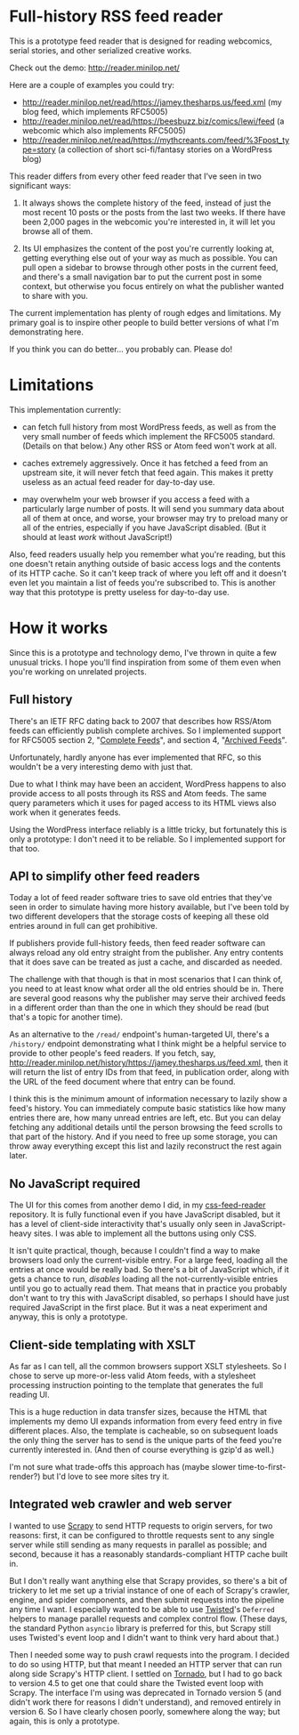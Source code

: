 Full-history RSS feed reader
============================

This is a prototype feed reader that is designed for reading webcomics,
serial stories, and other serialized creative works.

Check out the demo: <http://reader.minilop.net/>

Here are a couple of examples you could try:

- <http://reader.minilop.net/read/https://jamey.thesharps.us/feed.xml>
  (my blog feed, which implements RFC5005)
- <http://reader.minilop.net/read/https://beesbuzz.biz/comics/lewi/feed>
  (a webcomic which also implements RFC5005)
- <http://reader.minilop.net/read/https://mythcreants.com/feed/%3Fpost_type=story>
  (a collection of short sci-fi/fantasy stories on a WordPress blog)

This reader differs from every other feed reader that I've seen in two
significant ways:

1. It always shows the complete history of the feed, instead of just the
   most recent 10 posts or the posts from the last two weeks. If there
   have been 2,000 pages in the webcomic you're interested in, it will
   let you browse all of them.

2. Its UI emphasizes the content of the post you're currently looking
   at, getting everything else out of your way as much as possible. You
   can pull open a sidebar to browse through other posts in the current
   feed, and there's a small navigation bar to put the current post in
   some context, but otherwise you focus entirely on what the publisher
   wanted to share with you.

The current implementation has plenty of rough edges and limitations. My
primary goal is to inspire other people to build better versions of what
I'm demonstrating here.

If you think you can do better... you probably can. Please do!


Limitations
===========

This implementation currently:

- can fetch full history from most WordPress feeds, as well as from the
  very small number of feeds which implement the RFC5005 standard.
  (Details on that below.) Any other RSS or Atom feed won't work at all.

- caches extremely aggressively. Once it has fetched a feed from an
  upstream site, it will never fetch that feed again. This makes it
  pretty useless as an actual feed reader for day-to-day use.

- may overwhelm your web browser if you access a feed with a
  particularly large number of posts. It will send you summary data
  about all of them at once, and worse, your browser may try to preload
  many or all of the entries, especially if you have JavaScript
  disabled. (But it should at least _work_ without JavaScript!)

Also, feed readers usually help you remember what you're reading, but
this one doesn't retain anything outside of basic access logs and the
contents of its HTTP cache. So it can't keep track of where you left off
and it doesn't even let you maintain a list of feeds you're subscribed
to. This is another way that this prototype is pretty useless for
day-to-day use.


How it works
============

Since this is a prototype and technology demo, I've thrown in quite a
few unusual tricks. I hope you'll find inspiration from some of them
even when you're working on unrelated projects.

Full history
------------

There's an IETF RFC dating back to 2007 that describes how RSS/Atom
feeds can efficiently publish complete archives. So I implemented
support for RFC5005 section 2, "[Complete Feeds][]", and section 4,
"[Archived Feeds][]".

[Complete Feeds]: https://tools.ietf.org/html/rfc5005#section-2
[Archived Feeds]: https://tools.ietf.org/html/rfc5005#section-4

Unfortunately, hardly anyone has ever implemented that RFC, so this
wouldn't be a very interesting demo with just that.

Due to what I think may have been an accident, WordPress happens to also
provide access to all posts through its RSS and Atom feeds. The same
query parameters which it uses for paged access to its HTML views also
work when it generates feeds.

Using the WordPress interface reliably is a little tricky, but
fortunately this is only a prototype: I don't need it to be reliable. So
I implemented support for that too.

API to simplify other feed readers
----------------------------------

Today a lot of feed reader software tries to save old entries that
they've seen in order to simulate having more history available, but
I've been told by two different developers that the storage costs of
keeping all these old entries around in full can get prohibitive.

If publishers provide full-history feeds, then feed reader software can
always reload any old entry straight from the publisher. Any entry
contents that it does save can be treated as just a cache, and discarded
as needed.

The challenge with that though is that in most scenarios that I can
think of, you need to at least know what order all the old entries
should be in. There are several good reasons why the publisher may serve
their archived feeds in a different order than than the one in which
they should be read (but that's a topic for another time).

As an alternative to the `/read/` endpoint's human-targeted UI, there's
a `/history/` endpoint demonstrating what I think might be a helpful
service to provide to other people's feed readers. If you fetch, say,
<http://reader.minilop.net/history/https://jamey.thesharps.us/feed.xml>,
then it will return the list of entry IDs from that feed, in publication
order, along with the URL of the feed document where that entry can be
found.

I think this is the minimum amount of information necessary to lazily
show a feed's history. You can immediately compute basic statistics like
how many entries there are, how many unread entries are left, etc. But
you can delay fetching any additional details until the person browsing
the feed scrolls to that part of the history. And if you need to free up
some storage, you can throw away everything except this list and lazily
reconstruct the rest again later.

No JavaScript required
----------------------

The UI for this comes from another demo I did, in my [css-feed-reader][]
repository. It is fully functional even if you have JavaScript disabled,
but it has a level of client-side interactivity that's usually only seen
in JavaScript-heavy sites. I was able to implement all the buttons using
only CSS.

[css-feed-reader]: https://github.com/jameysharp/css-feed-reader

It isn't quite practical, though, because I couldn't find a way to make
browsers load only the current-visible entry. For a large feed, loading
all the entries at once would be really bad. So there's a bit of
JavaScript which, if it gets a chance to run, _disables_ loading all the
not-currently-visible entries until you go to actually read them. That
means that in practice you probably don't want to try this with
JavaScript disabled, so perhaps I should have just required JavaScript
in the first place. But it was a neat experiment and anyway, this is
only a prototype.

Client-side templating with XSLT
--------------------------------

As far as I can tell, all the common browsers support XSLT stylesheets.
So I chose to serve up more-or-less valid Atom feeds, with a stylesheet
processing instruction pointing to the template that generates the full
reading UI.

This is a huge reduction in data transfer sizes, because the HTML that
implements my demo UI expands information from every feed entry in five
different places. Also, the template is cacheable, so on subsequent
loads the only thing the server has to send is the unique parts of the
feed you're currently interested in. (And then of course everything is
gzip'd as well.)

I'm not sure what trade-offs this approach has (maybe slower
time-to-first-render?) but I'd love to see more sites try it.

Integrated web crawler and web server
-------------------------------------

I wanted to use [Scrapy][] to send HTTP requests to origin servers, for
two reasons: first, it can be configured to throttle requests sent to
any single server while still sending as many requests in parallel as
possible; and second, because it has a reasonably standards-compliant
HTTP cache built in.

[Scrapy]: https://scrapy.org/

But I don't really want anything else that Scrapy provides, so there's a
bit of trickery to let me set up a trivial instance of one of each of
Scrapy's crawler, engine, and spider components, and then submit
requests into the pipeline any time I want. I especially wanted to be
able to use [Twisted][]'s `Deferred` helpers to manage parallel requests
and complex control flow. (These days, the standard Python `asyncio`
library is preferred for this, but Scrapy still uses Twisted's event
loop and I didn't want to think very hard about that.)

[Twisted]: https://twistedmatrix.com/

Then I needed some way to push crawl requests into the program. I
decided to do so using HTTP, but that meant I needed an HTTP server that
can run along side Scrapy's HTTP client. I settled on [Tornado][], but I
had to go back to version 4.5 to get one that could share the Twisted
event loop with Scrapy. The interface I'm using was deprecated in
Tornado version 5 (and didn't work there for reasons I didn't
understand), and removed entirely in version 6. So I have clearly chosen
poorly, somewhere along the way; but again, this is only a prototype.

[Tornado]: https://www.tornadoweb.org/
